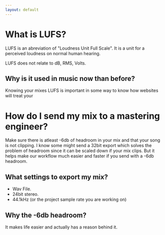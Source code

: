 ```yaml
---
layout: default
---
```


# What is LUFS?

LUFS is an abreviation of "Loudness Unit Full Scale". It is a unit for a perceived loudness on normal human hearing. 

LUFS does not relate to dB, RMS, Volts. 

## Why is it used in music now than before?

Knowing your mixes LUFS is important in some way to know how websites will treat your 

# How do I send my mix to a mastering engineer?

Make sure there is atleast -6db of headroom in your mix and that your song is not clipping. I know some might send a 32bit export which solves the problem of headroom since it can be scaled down if your mix clips. But it helps make our workflow much easier and faster if you send with a -6db headroom.

## What settings to export my mix?

* Wav File.
* 24bit stereo.
* 44.1kHz (or the project sample rate you are working on)

## Why the -6db headroom? 

It makes life easier and actually has a reason behind it. 